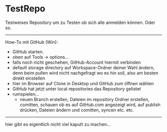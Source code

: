 TestRepo
========

Testweises Repository um zu Testen ob sich alle anmelden können. Oder so.
________________________________________________

How-To mit GitHub (Win):
  - GitHub starten. 
  - oben auf  Tools -> options...
  - falls noch nicht geschehen, GitHub-Account hiermit verbinden
  - default storage directory auf Workspace-Ordner deiner Wahl ändern, denn 
      beim pullen wird nicht nachgefragt wo es hin soll, also am besten direkt einstellen
  - hier im Browser auf Clone in Desktop und GitHub zum öffnen wählen
  - GitHub hat jetzt unter local repositories das Repository gelistet
  - rumspielen...
      - neuen Branch erstellen, Dateien im repository Ordner erstellen,
       comitten, schauen ob es auf GitHub.com angezeigt wird,
       auf publish drücken, Dateien ändern und comitten, syncen etc. etc.
  
_________________
hier gibt es eigentlich nicht viel kaputt zu machen...

